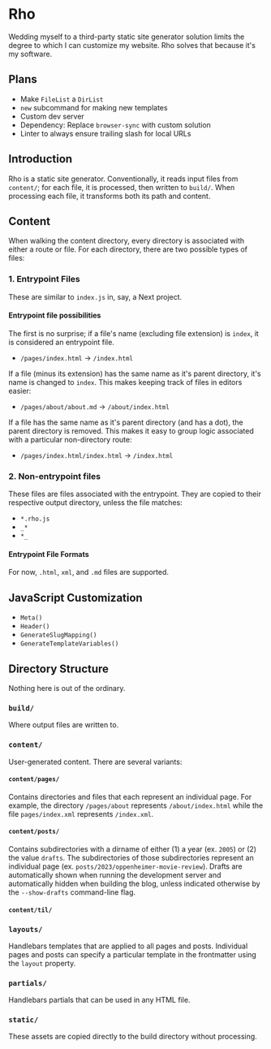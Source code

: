 # Rho

Wedding myself to a third-party static site generator solution limits the degree to which I can customize my website. Rho solves that because it's my software.

## Plans

- Make `FileList` a `DirList`
- `new` subcommand for making new templates
- Custom dev server
- Dependency: Replace `browser-sync` with custom solution
- Linter to always ensure trailing slash for local URLs

## Introduction

Rho is a static site generator. Conventionally, it reads input files from `content/`; for each file, it is processed, then written to `build/`. When processing each file, it transforms both its path and content.

## Content

When walking the content directory, every directory is associated with either a route or file. For each directory, there are two possible types of files:

### 1. Entrypoint Files

These are similar to `index.js` in, say, a Next project.

#### Entrypoint file possibilities

The first is no surprise; if a file's name (excluding file extension) is `index`, it is considered an entrypoint file.

- `/pages/index.html` -> `/index.html`

If a file (minus its extension) has the same name as it's parent directory, it's name is changed to `index`. This makes keeping track of files in editors easier:

- `/pages/about/about.md` -> `/about/index.html`

If a file has the same name as it's parent directory (and has a dot), the parent directory is removed. This makes it easy to group logic associated with a particular non-directory route:

- `/pages/index.html/index.html` -> `/index.html`

### 2. Non-entrypoint files

These files are files associated with the entrypoint. They are copied to their respective output directory, unless the file matches:

- `*.rho.js`
- `_*`
- `*_`

#### Entrypoint File Formats

For now, `.html`, `xml`, and `.md` files are supported.

## JavaScript Customization

- `Meta()`
- `Header()`
- `GenerateSlugMapping()`
- `GenerateTemplateVariables()`

## Directory Structure

Nothing here is out of the ordinary.

### `build/`

Where output files are written to.

### `content/`

User-generated content. There are several variants:

#### `content/pages/`

Contains directories and files that each represent an individual page. For example, the directory `/pages/about` represents `/about/index.html` while the file `pages/index.xml` represents `/index.xml`.

#### `content/posts/`

Contains subdirectories with a dirname of either (1) a year (ex. `2005`) or (2) the value `drafts`. The subdirectories of those subdirectories represent an individual page (ex. `posts/2023/oppenheimer-movie-review`). Drafts are automatically shown when running the development server and automatically hidden when building the blog, unless indicated otherwise by the `--show-drafts` command-line flag.

#### `content/til/`

### `layouts/`

Handlebars templates that are applied to all pages and posts. Individual pages and posts can specify a particular template in the frontmatter using the `layout` property.

### `partials/`

Handlebars partials that can be used in any HTML file.

### `static/`

These assets are copied directly to the build directory without processing.
